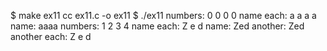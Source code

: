 $ make ex11
cc     ex11.c   -o ex11
$ ./ex11
numbers: 0 0 0 0
name each: a a a a
name: aaaa
numbers: 1 2 3 4
name each: Z e d  
name: Zed
another: Zed
another each: Z e d  
